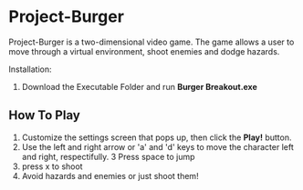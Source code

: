 # Project-Burger
Project-Burger is a two-dimensional video game. The game allows a user to move through a virtual environment, shoot enemies and dodge hazards.

Installation:
1. Download the Executable Folder and run **Burger Breakout.exe**

## How To Play
1. Customize the settings screen that pops up, then click the **Play!** button.
2. Use the left and right arrow or 'a' and 'd' keys to move the character left and right, respectifully. 
3  Press space to jump
4. press x to shoot
5. Avoid hazards and enemies or just shoot them!

